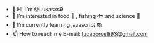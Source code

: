 - 👋 Hi, I’m @Lukasxs9
- 👀 I’m interested in  food :pizza: , fishing :fish: and science :test_tube:
- 🌱 I’m currently learning javascript :books: 
- 📫 How to reach me  E-mail: lucaporcelli93@gmail.com

<!---
Lukasxs9/Lukasxs9 is a ✨ special ✨ repository because its `README.md` (this file) appears on your GitHub profile.
You can click the Preview link to take a look at your changes.
--->
